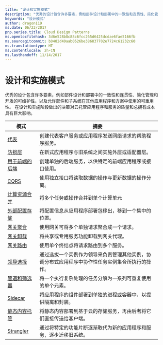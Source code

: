 ```yaml
---
title: "设计和实施模式"
description: "优秀的设计包含许多要素，例如部件设计和部署中的一致性和连贯性、简化管理和开发的可维护性，以及允许部件和子系统在其他应用程序和方案中使用的可重用性。 在设计和实施阶段做出的决策对云托管应用程序和服务的质量和总拥有成本具有巨大影响。"
keywords: "设计模式"
author: dragon119
ms.date: 06/23/2017
pnp.series.title: Cloud Design Patterns
ms.openlocfilehash: 3d6e528b8c88c6fcc265d6425dcdae6fae5166fb
ms.sourcegitcommit: b0482d49aab0526be386837702e7724c61232c60
ms.translationtype: HT
ms.contentlocale: zh-CN
ms.lasthandoff: 11/14/2017
---
```

# <a name="design-and-implementation-patterns"></a>设计和实施模式

优秀的设计包含许多要素，例如部件设计和部署中的一致性和连贯性、简化管理和开发的可维护性，以及允许部件和子系统在其他应用程序和方案中使用的可重用性。 在设计和实施阶段做出的决策对云托管应用程序和服务的质量和总拥有成本具有巨大影响。

| 模式 | 摘要 |
| ------- | ------- |
| [代表](../ambassador.md) | 创建代表客户服务或应用程序发送网络请求的帮助程序服务。 |
| [防损层](../anti-corruption-layer.md) | 在新式应用程序与旧系统之间实施外层或适配器层。 |
| [用于前端的后端](../backends-for-frontends.md) | 创建单独的后端服务，以供特定的前端应用程序或接口使用。 |
| [CQRS](../cqrs.md) | 使用独立接口将读取数据的操作与更新数据的操作分离。 |
| [计算资源合并](../compute-resource-consolidation.md) | 将多个任务或操作合并到单个计算单元 |
| [外部配置存储](../external-configuration-store.md) | 将配置信息从应用程序部署包移出，移到一个集中的位置。 |
| [网关聚合](../gateway-aggregation.md) | 使用网关可将多个单独请求聚合成一个请求。 |
| [网关卸载](../gateway-offloading.md) | 将共享或专用服务功能卸载到网关代理。 |
| [网关路由](../gateway-routing.md) | 使用单个终结点将请求路由到多个服务。 |
| [领导选择](../leader-election.md) | 通过选拔一个实例作为领导来负责管理其他实例，协调分布式应用程序中协作性任务实例集合所执行的操作。 |
| [管道和筛选器](../pipes-and-filters.md) | 将一个执行复杂处理的任务分解为一系列可重复使用的单个元素。 |
| [Sidecar](../sidecar.md) | 将应用程序的组件部署到单独的进程或容器中，以提供隔离和封装。 |
| [静态内容托管](../static-content-hosting.md) | 将静态内容部署到基于云的存储服务，再由后者将它们直接传送给客户端。 |
| [Strangler](../strangler.md) | 通过将特定的功能片断逐渐取代为新的应用程序和服务，逐步迁移旧系统。 |